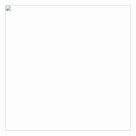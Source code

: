 
<img src="https://github.com/user-attachments/assets/c80f1cd1-0a11-4ef6-838c-f4d88f52e99c" width="400">
